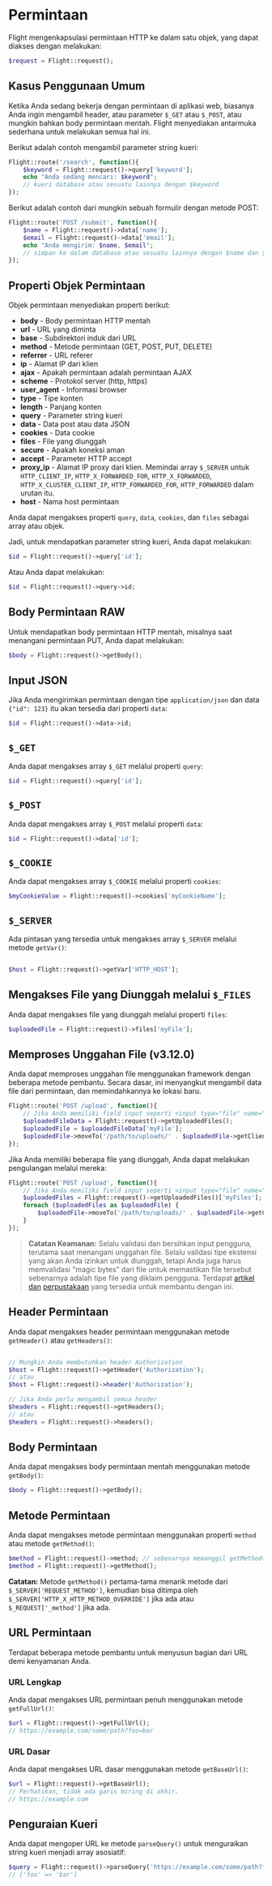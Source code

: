 # Permintaan

Flight mengenkapsulasi permintaan HTTP ke dalam satu objek, yang dapat diakses dengan melakukan:

```php
$request = Flight::request();
```

## Kasus Penggunaan Umum

Ketika Anda sedang bekerja dengan permintaan di aplikasi web, biasanya Anda ingin mengambil header, atau parameter `$_GET` atau `$_POST`, atau mungkin bahkan body permintaan mentah. Flight menyediakan antarmuka sederhana untuk melakukan semua hal ini.

Berikut adalah contoh mengambil parameter string kueri:

```php
Flight::route('/search', function(){
	$keyword = Flight::request()->query['keyword'];
	echo "Anda sedang mencari: $keyword";
	// kueri database atau sesuatu lainnya dengan $keyword
});
```

Berikut adalah contoh dari mungkin sebuah formulir dengan metode POST:

```php
Flight::route('POST /submit', function(){
	$name = Flight::request()->data['name'];
	$email = Flight::request()->data['email'];
	echo "Anda mengirim: $name, $email";
	// simpan ke dalam database atau sesuatu lainnya dengan $name dan $email
});
```

## Properti Objek Permintaan

Objek permintaan menyediakan properti berikut:

- **body** - Body permintaan HTTP mentah
- **url** - URL yang diminta
- **base** - Subdirektori induk dari URL
- **method** - Metode permintaan (GET, POST, PUT, DELETE)
- **referrer** - URL referer
- **ip** - Alamat IP dari klien
- **ajax** - Apakah permintaan adalah permintaan AJAX
- **scheme** - Protokol server (http, https)
- **user_agent** - Informasi browser
- **type** - Tipe konten
- **length** - Panjang konten
- **query** - Parameter string kueri
- **data** - Data post atau data JSON
- **cookies** - Data cookie
- **files** - File yang diunggah
- **secure** - Apakah koneksi aman
- **accept** - Parameter HTTP accept
- **proxy_ip** - Alamat IP proxy dari klien. Memindai array `$_SERVER` untuk `HTTP_CLIENT_IP`, `HTTP_X_FORWARDED_FOR`, `HTTP_X_FORWARDED`, `HTTP_X_CLUSTER_CLIENT_IP`, `HTTP_FORWARDED_FOR`, `HTTP_FORWARDED` dalam urutan itu.
- **host** - Nama host permintaan

Anda dapat mengakses properti `query`, `data`, `cookies`, dan `files` sebagai array atau objek.

Jadi, untuk mendapatkan parameter string kueri, Anda dapat melakukan:

```php
$id = Flight::request()->query['id'];
```

Atau Anda dapat melakukan:

```php
$id = Flight::request()->query->id;
```

## Body Permintaan RAW

Untuk mendapatkan body permintaan HTTP mentah, misalnya saat menangani permintaan PUT, Anda dapat melakukan:

```php
$body = Flight::request()->getBody();
```

## Input JSON

Jika Anda mengirimkan permintaan dengan tipe `application/json` dan data `{"id": 123}` itu akan tersedia dari properti `data`:

```php
$id = Flight::request()->data->id;
```

## `$_GET`

Anda dapat mengakses array `$_GET` melalui properti `query`:

```php
$id = Flight::request()->query['id'];
```

## `$_POST`

Anda dapat mengakses array `$_POST` melalui properti `data`:

```php
$id = Flight::request()->data['id'];
```

## `$_COOKIE`

Anda dapat mengakses array `$_COOKIE` melalui properti `cookies`:

```php
$myCookieValue = Flight::request()->cookies['myCookieName'];
```

## `$_SERVER`

Ada pintasan yang tersedia untuk mengakses array `$_SERVER` melalui metode `getVar()`:

```php

$host = Flight::request()->getVar['HTTP_HOST'];
```

## Mengakses File yang Diunggah melalui `$_FILES`

Anda dapat mengakses file yang diunggah melalui properti `files`:

```php
$uploadedFile = Flight::request()->files['myFile'];
```

## Memproses Unggahan File (v3.12.0)

Anda dapat memproses unggahan file menggunakan framework dengan beberapa metode pembantu. Secara dasar, ini menyangkut mengambil data file dari permintaan, dan memindahkannya ke lokasi baru.

```php
Flight::route('POST /upload', function(){
	// Jika Anda memiliki field input seperti <input type="file" name="myFile">
	$uploadedFileData = Flight::request()->getUploadedFiles();
	$uploadedFile = $uploadedFileData['myFile'];
	$uploadedFile->moveTo('/path/to/uploads/' . $uploadedFile->getClientFilename());
});
```

Jika Anda memiliki beberapa file yang diunggah, Anda dapat melakukan pengulangan melalui mereka:

```php
Flight::route('POST /upload', function(){
	// Jika Anda memiliki field input seperti <input type="file" name="myFiles[]">
	$uploadedFiles = Flight::request()->getUploadedFiles()['myFiles'];
	foreach ($uploadedFiles as $uploadedFile) {
		$uploadedFile->moveTo('/path/to/uploads/' . $uploadedFile->getClientFilename());
	}
});
```

> **Catatan Keamanan:** Selalu validasi dan bersihkan input pengguna, terutama saat menangani unggahan file. Selalu validasi tipe ekstensi yang akan Anda izinkan untuk diunggah, tetapi Anda juga harus memvalidasi "magic bytes" dari file untuk memastikan file tersebut sebenarnya adalah tipe file yang diklaim pengguna. Terdapat [artikel](https://dev.to/yasuie/php-file-upload-check-uploaded-files-with-magic-bytes-54oe) [dan](https://amazingalgorithms.com/snippets/php/detecting-the-mime-type-of-an-uploaded-file-using-magic-bytes/) [perpustakaan](https://github.com/RikudouSage/MimeTypeDetector) yang tersedia untuk membantu dengan ini.

## Header Permintaan

Anda dapat mengakses header permintaan menggunakan metode `getHeader()` atau `getHeaders()`:

```php

// Mungkin Anda membutuhkan header Authorization
$host = Flight::request()->getHeader('Authorization');
// atau
$host = Flight::request()->header('Authorization');

// Jika Anda perlu mengambil semua header
$headers = Flight::request()->getHeaders();
// atau
$headers = Flight::request()->headers();
```

## Body Permintaan

Anda dapat mengakses body permintaan mentah menggunakan metode `getBody()`:

```php
$body = Flight::request()->getBody();
```

## Metode Permintaan

Anda dapat mengakses metode permintaan menggunakan properti `method` atau metode `getMethod()`:

```php
$method = Flight::request()->method; // sebenarnya memanggil getMethod()
$method = Flight::request()->getMethod();
```

**Catatan:** Metode `getMethod()` pertama-tama menarik metode dari `$_SERVER['REQUEST_METHOD']`, kemudian bisa ditimpa oleh `$_SERVER['HTTP_X_HTTP_METHOD_OVERRIDE']` jika ada atau `$_REQUEST['_method']` jika ada.

## URL Permintaan

Terdapat beberapa metode pembantu untuk menyusun bagian dari URL demi kenyamanan Anda.

### URL Lengkap

Anda dapat mengakses URL permintaan penuh menggunakan metode `getFullUrl()`:

```php
$url = Flight::request()->getFullUrl();
// https://example.com/some/path?foo=bar
```
### URL Dasar

Anda dapat mengakses URL dasar menggunakan metode `getBaseUrl()`:

```php
$url = Flight::request()->getBaseUrl();
// Perhatikan, tidak ada garis miring di akhir.
// https://example.com
```

## Penguraian Kueri

Anda dapat mengoper URL ke metode `parseQuery()` untuk menguraikan string kueri menjadi array asosiatif:

```php
$query = Flight::request()->parseQuery('https://example.com/some/path?foo=bar');
// ['foo' => 'bar']
```
